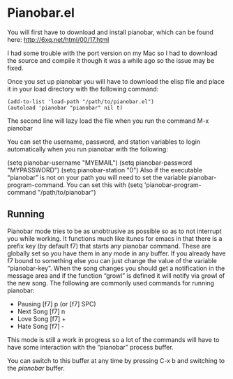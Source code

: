 Pianobar.el
========
You will first have to download and install pianobar, which can be found here: http://6xq.net/html/00/17.html

I had some trouble with the port version on my Mac so I had to download the source and compile it though it was a while ago so the issue may be fixed.

Once you set up pianobar you will have to download the elisp file and place it in your load directory with the following command:

    (add-to-list 'load-path "/path/to/pianobar.el")
    (autoload 'pianobar "pianobar" nil t)
The second line will lazy load the file when you run the command M-x pianobar

You can set the username, password, and station variables to login automatically when you run pianobar with the following:

(setq pianobar-username "MYEMAIL")
(setq pianobar-password "MYPASSWORD")
(setq pianobar-station "0")
Also if the executable “pianobar” is not on your path you will need to set the variable pianobar-program-command. You can set this with
    (setq 'pianobar-program-command "/path/to/pianobar")


Running
-----------
Pianobar mode tries to be as unobtrusive as possible so as to not interrupt you while working. It functions much like itunes for emacs in that there is a prefix key (by default f7) that starts any pianobar command. These are globally set so you have them in any mode in any buffer. If you already have f7 bound to something else you can just change the value of the variable “pianobar-key”. When the song changes you should get a notification in the message area and if the function “growl” is defined it will notify via growl of the new song. The following are commonly used commands for running pianobar:

* Pausing [f7] p (or [f7] SPC)
* Next Song [f7] n
* Love Song [f7] +
* Hate Song [f7] -

This mode is still a work in progress so a lot of the commands will have to have some interaction with the “pianobar” process buffer.

You can switch to this buffer at any time by pressing C-x b and switching to the *pianobar* buffer.
